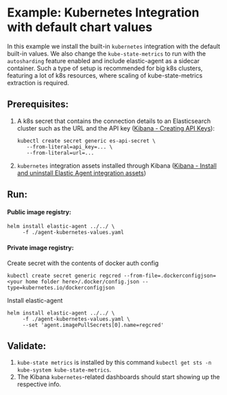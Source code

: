 # Example: Kubernetes Integration with default chart values

In this example we install the built-in `kubernetes` integration with the default built-in values. We also change the `kube-state-metrics` to run with the `autosharding` feature enabled and include elastic-agent as a sidecar container. Such a type of setup is recommended for big k8s clusters, featuring a lot of k8s resources, where scaling of kube-state-metrics extraction is required.

## Prerequisites:
1. A k8s secret that contains the connection details to an Elasticsearch cluster such as the URL and the API key ([Kibana - Creating API Keys](https://www.elastic.co/guide/en/kibana/current/api-keys.html)):
    ```console
    kubectl create secret generic es-api-secret \
       --from-literal=api_key=... \
       --from-literal=url=...
    ```

2. `kubernetes` integration assets installed through Kibana ([Kibana - Install and uninstall Elastic Agent integration assets](https://www.elastic.co/guide/en/fleet/current/install-uninstall-integration-assets.html))

## Run:

#### Public image registry:
```console
helm install elastic-agent ../../ \
     -f ./agent-kubernetes-values.yaml
```


#### Private image registry:
Create secret with the contents of docker auth config
```
kubectl create secret generic regcred --from-file=.dockerconfigjson=<your home folder here>/.docker/config.json --type=kubernetes.io/dockerconfigjson
```

Install elastic-agent
```console
helm install elastic-agent ../../ \
     -f ./agent-kubernetes-values.yaml \
     --set 'agent.imagePullSecrets[0].name=regcred'
```

## Validate:

1. `kube-state metrics` is installed by this command `kubectl get sts -n kube-system kube-state-metrics`.
2. The Kibana `kubernetes`-related dashboards should start showing up the respective info.
